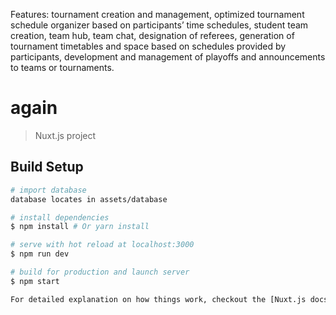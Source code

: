 Features: tournament creation and management, optimized tournament schedule organizer based on participants’ time schedules, student team creation, team hub, team chat, designation of referees, generation of tournament timetables and space based on schedules provided by participants, development and management of playoffs and announcements to teams or tournaments.


# again

> Nuxt.js project

## Build Setup

``` bash
# import database
database locates in assets/database

# install dependencies
$ npm install # Or yarn install

# serve with hot reload at localhost:3000
$ npm run dev

# build for production and launch server
$ npm start

For detailed explanation on how things work, checkout the [Nuxt.js docs](https://github.com/nuxt/nuxt.js).
